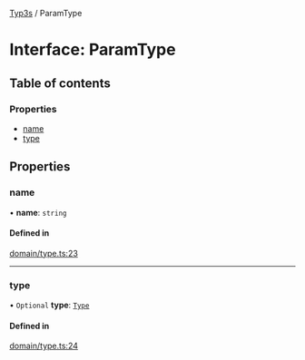 [Typ3s](../README.md) / ParamType

# Interface: ParamType

## Table of contents

### Properties

- [name](ParamType.md#name)
- [type](ParamType.md#type)

## Properties

### name

• **name**: `string`

#### Defined in

[domain/type.ts:23](https://github.com/data7expressions/typ3s/blob/29a63ec/src/lib/domain/type.ts#L23)

___

### type

• `Optional` **type**: [`Type`](../classes/Type.md)

#### Defined in

[domain/type.ts:24](https://github.com/data7expressions/typ3s/blob/29a63ec/src/lib/domain/type.ts#L24)
